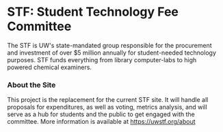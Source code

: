 # STF: Student Technology Fee Committee
The STF is UW's state-mandated group responsible for the procurement and investment of over $5 million annually for student-needed technology purposes. STF funds everything from library computer-labs to high powered chemical examiners.

### About the Site
This project is the replacement for the current STF site. It will handle all proposals for expenditures, as well as voting, metrics analysis, and will serve as a hub for students and the public to get engaged with the committee. More information is available at https://uwstf.org/about
